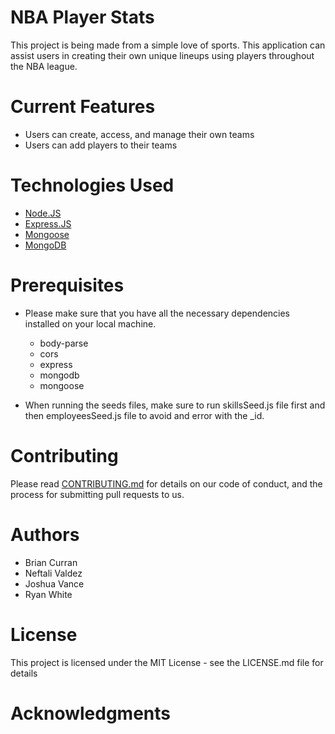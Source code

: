 # NBA Player Stats

This project is being made from a simple love of sports. 
This application can assist users in creating their own unique lineups using players throughout the NBA league.

# Current Features

* Users can create, access, and manage their own teams
* Users can add players to their teams

# Technologies Used

* [Node.JS](https://nodejs.org/en/)
* [Express.JS](https://expressjs.com/)
* [Mongoose](https://mongoosejs.com/)
* [MongoDB](https://www.mongodb.com/)

# Prerequisites

* Please make sure that you have all the necessary dependencies installed on your local machine. 
  * body-parse
  * cors
  * express
  * mongodb
  * mongoose

* When running the seeds files, make sure to run skillsSeed.js file first and then employeesSeed.js file to avoid and error with the _id.

# Contributing
Please read [CONTRIBUTING.md](https://gist.github.com/PurpleBooth/b24679402957c63ec426) for details on our code of conduct, and the process for submitting pull requests to us.

# Authors
* Brian Curran  
* Neftali Valdez 
* Joshua Vance 
* Ryan White 

# License
This project is licensed under the MIT License - see the LICENSE.md file for details

# Acknowledgments
